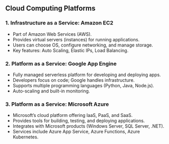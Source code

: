 ## Cloud Computing Platforms

### 1. Infrastructure as a Service: Amazon EC2

- Part of Amazon Web Services (AWS).
- Provides virtual servers (instances) for running applications.
- Users can choose OS, configure networking, and manage storage.
- Key features: Auto Scaling, Elastic IPs, Load Balancing.

### 2. Platform as a Service: Google App Engine

- Fully managed serverless platform for developing and deploying apps.
- Developers focus on code; Google handles infrastructure.
- Supports multiple programming languages (Python, Java, Node.js).
- Auto-scaling and built-in monitoring.

### 3. Platform as a Service: Microsoft Azure

- Microsoft’s cloud platform offering IaaS, PaaS, and SaaS.
- Provides tools for building, testing, and deploying applications.
- Integrates with Microsoft products (Windows Server, SQL Server, .NET).
- Services include Azure App Service, Azure Functions, Azure Kubernetes.